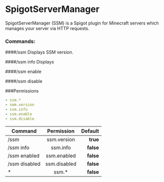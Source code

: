 # SpigotServerManager
SpigotServerManager (SSM) is a Spigot plugin for Minecraft servers which manages your server via HTTP requests.

### Commands:

####/ssm
Displays SSM version.

####/ssm info
Displays

####/ssm enable

####/ssm disable

###Permissions
```yaml
- ssm.*
- smm.version
- ssm.info
- ssm.enable
- ssm.disable
```

| Command        | Permission           | Default |
| -------------- |:--------------------:| -------:|
| /ssm           | ssm.version          |**true** |
| /ssm info      | ssm.info             |**false**|
| /ssm enabled   | ssm.enabled          |**false**|
| /ssm disabled  | ssm.disabled         |**false**|
| *              | ssm.*                |**false**|